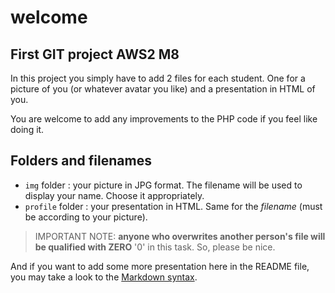 # welcome

## First GIT project AWS2 M8

In this project you simply have to add 2 files for each student. One
for a picture of you (or whatever avatar you like) and a presentation
in HTML of you.

You are welcome to add any improvements to the PHP code if you feel
like doing it.

## Folders and filenames

-   `img` folder : your picture in JPG format. The filename will be used to
    display your name. Choose it appropriately.
-   `profile` folder : your presentation in HTML. Same for the
    _filename_ (must be according to your picture).

> IMPORTANT NOTE: **anyone who overwrites another person's file will be
> qualified with ZERO** '0' in this task. So, please be nice.

And if you want to add some more presentation here in the README file,
you may take a look to the [Markdown syntax](https://help.github.com/articles/markdown-basics/).
